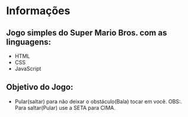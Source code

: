 # Informações

## Jogo simples do Super Mario Bros. com as linguagens:
* HTML
* CSS
* JavaScript

## Objetivo do Jogo:
* Pular(saltar) para não deixar o obstáculo(Bala) tocar em você.
OBS:. Para saltar(Pular) use a SETA para CIMA.